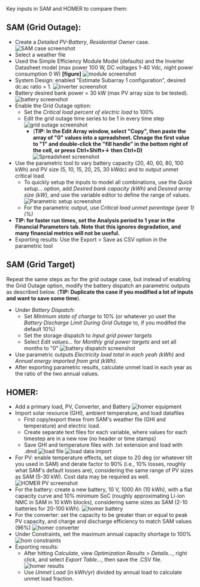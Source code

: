 Key inputs in SAM and HOMER to compare them:

## SAM (Grid Outage):
- Create a _Detailed PV-Battery_, _Residential Owner_ case. ![SAM case screenshot](images/sam00.png)
- Select a weather file
- Used the Simple Efficiency Module Model (defaults) and the Inverter Datasheet model (max power 100 W, DC voltages 1-40 Vdc, night power consumption 0 W) **[figure]** ![module screenshot](images/sam01.png)
- System Design: enabled "Estimate Subarray 1 configuration", desired dc:ac ratio = 1. ![inverter screenshot](images/sam02.png)
- Battery desired bank power = 30 kW (max PV array size to be tested). ![battery screenshot](images/sam03.png)
- Enable the Grid Outage option:
  - Set the _Critical load percent of electric load_ to 100%
  - Edit the grid outage time series to be 1 in every time step ![grid outage screenshot](images/sam04.png)
    - (**TIP: In the Edit Array window, select "Copy", then paste the array of "0" values into a spreadsheet. Chnage the first value to "1" and double-click the "fill handle" in the bottom right of the cell, or press Ctrl+Shift+↓ then Ctrl+D)** ![Spreadsheet screenshot](images/excel01.png)
- Use the parametric tool to vary battery capacity (20, 40, 60, 80, 100 kWh) and PV size (5, 10, 15, 20, 25, 30 kWdc) and to output unmet critical load. 
  - To quickly setup the inputs to model all combinations, use the _Quick setup..._ option, add _Desired bank capacity (kWh)_ and _Desired array size (kW)_, and use the variable editor to define the range of values. ![Parametric setup screenshot](images/sam05.png)
  - For the parametric output, use _Critical load unmet perentage (year 1) (%)_
- **TIP: for faster run times, set the Analysis period to 1 year in the Financial Parameters tab. Note that this ignores degradation, and many financial metrics will not be useful.**
- Exporting results: Use the Export > Save as CSV option in the parametric tool

## SAM (Grid Target)
Repeat the same steps as for the grid outage case, but instead of enabling the Grid Outage option, modify the battery dispatch an parametric outputs as described below. (**TIP: Duplicate the case if you modified a lot of inputs and want to save some time**).
- Under _Battery Dispatch_:
  - Set _Minimum state of charge_ to 10% (or whatever yo uset the _Battery Discharge Limit During Grid Outage_ to, if you modifed the default 10%)
  - Set the storage dispatch to _Input grid power targets_
  - Select _Edit values..._ for _Monthly grid power targets_ and set all months to "0" ![battery dispatch screenshot](images/sam07.png)
- Use parametric outputs _Electricity load total in each yeah (kWh)_ and _Annual energy imported from grid (kWh)_.
- After exporting parametric results, calculate unmet load in each year as the ratio of the two annual values.

## HOMER:
- Add a primary load, PV, Converter, and Battery ![homer equipment](images/homer00.png)
- Import solar resource (GHI), ambient temperature, and load datafiles
  - First copy/export these from SAM's weather file (GHI and temperature) and electric load.
  - Create separate text files for each variable, where values for each timestep are in a new row (no header or time stamps)
  - Save GHI and temperature files with .txt extension and load with .dmd ![load file](images/load_file.png) ![load data import](images/homer01.png) 
- For PV: enable temperature effects, set slope to 20 deg (or whatever tilt you used in SAM) and derate factor to 90% (i.e., 10% losses, roughly what SAM's default losses are), considering the same range of PV sizes as SAM (5-30 kW). Cost data may be required as well. ![HOMER PV screenshot](images/homer02.png)
- For the battery: create a new battery, 10 V, 1000 Ah (10 kWh), with a flat capacity curve and 10% minimum SoC (roughly approximating Li-ion NMC in SAM in 10 kWh blocks), considering same sizes as SAM (2-10 batteries for 20-100 kWh). ![homer battery](images/homer03.png)
- For the converter: set the capacity to be greater than or equal to peak PV capacity, and charge and discharge efficiency to match SAM values (96%) ![homer converter](images/homer04.png)
- Under Constraints, set the maximum annual capacity shortage to 100% ![hom constraints](images/homer05.png)
- Exporting results:
  - After hitting _Calculate_, view _Optimization Results_ > _Details..._, right click, and select _Export Table..._, then save the .CSV file. ![homer results](images/homer06.png)
  - Use _Unmet Load_ (in kWh/yr) divided by annual load to calculate unmet load fraction.
